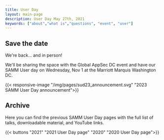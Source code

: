 ```yaml
---
title: User Day
layout: main-page
description: User Day May 27th, 2021
keywords: ["about","what is","questions", "event", "user"]
---
```


## Save the date

We're back... and in person!

We'll be sharing the space with the Global AppSec DC event and have our SAMM User day on Wednesday, Nov 1 at the Marriott Marquis Washington DC.


{{< responsive-image  "/img/pages/sud23_announcement.svg" "2023 SAMM User Day announcement">}}


 
## Archive

Here you can find the previous SAMM User Day pages with the full list of talks, downloadable material, and YouTube links.

{{< buttons "2021" "2021 User Day page" "2020" "2020 User Day page">}}
